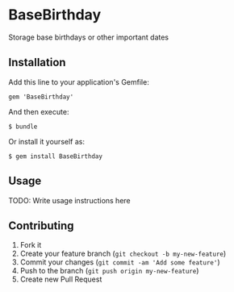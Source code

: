 # BaseBirthday

Storage base birthdays or other important dates

## Installation

Add this line to your application's Gemfile:

    gem 'BaseBirthday'

And then execute:

    $ bundle

Or install it yourself as:

    $ gem install BaseBirthday

## Usage

TODO: Write usage instructions here

## Contributing

1. Fork it
2. Create your feature branch (`git checkout -b my-new-feature`)
3. Commit your changes (`git commit -am 'Add some feature'`)
4. Push to the branch (`git push origin my-new-feature`)
5. Create new Pull Request
